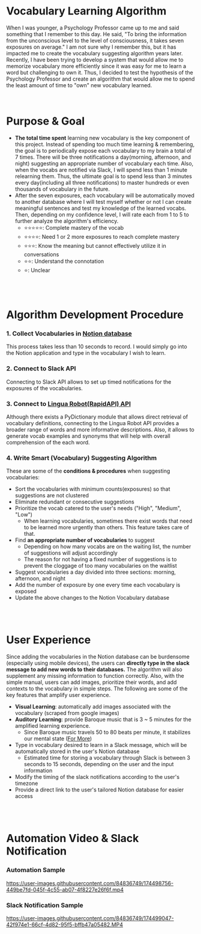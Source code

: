 # Vocabulary Learning Algorithm

When I was younger, a Psychology Professor came up to me and said something that I remember to this day.
He said, "To bring the information from the unconscious level to the level of consciousness, it takes seven exposures on average."
I am not sure why I remember this, but it has impacted me to create the vocabulary suggesting algorithm years later.
Recently, I have been trying to develop a system that would allow me to memorize vocabulary more efficiently since it was easy for me to learn a word but challenging to own it.
Thus, I decided to test the hypothesis of the Psychology Professor and create an algorithm that would allow me to spend the least amount of time to "own" new vocabulary learned.

<br>  

# Purpose & Goal

- **The total time spent** learning new vocabulary is the key component of this project. Instead of spending too much time learning & remembering, the goal is to periodically expose each vocabulary to my brain a total of 7 times. There will be three notifications a day(morning, afternoon, and night) suggesting an appropriate number of vocabulary each time. Also, when the vocabs are notified via Slack, I will spend less than 1 minute relearning them. Thus, the ultimate goal is to spend less than 3 minutes every day(including all three notifications) to master hundreds or even thousands of vocabulary in the future.
- After the seven exposures, each vocabulary will be automatically moved to another database where I will test myself whether or not I can create meaningful sentences and test my knowledge of the learned vocabs. Then, depending on my confidence level, I will rate each from 1 to 5 to further analyze the algorithm's efficiency.
    - ⭐️⭐️⭐️⭐️⭐️: Complete mastery of the vocab
    - ⭐️⭐️⭐️⭐: Need 1 or 2 more exposures to reach complete mastery
    - ⭐️⭐️⭐️: Know the meaning but cannot effectively utilize it in conversations
    - ⭐️⭐️: Understand the connotation
    - ⭐️: Unclear

<br>  

<br>  

# Algorithm Development Procedure

### 1. Collect Vocabularies in [Notion database](https://andyhomepage.notion.site/Vocabularies-c97b642944854b44826d8a1ce73bc3da)

This process takes less than 10 seconds to record.
I would simply go into the Notion application and type in the vocabulary I wish to learn.

### 2. Connect to Slack API

Connecting to Slack API allows to set up timed notifications for the exposures of the vocabularies.

### 3. Connect to [Lingua Robot(RapidAPI) API](https://rapidapi.com/rokish/api/lingua-robot/details)

Although there exists a PyDictionary module that allows direct retrieval of vocabulary definitions, connecting to the Lingua Robot API provides a broader range of words and more informative descriptions. Also, it allows to generate vocab examples and synonyms that will help with overall comprehension of the each word.

### 4. Write Smart (Vocabulary) Suggesting Algorithm

These are some of the **conditions & procedures** when suggesting vocabularies:
- Sort the vocabularies with minimum counts(exposures) so that suggestions are not clustered
- Eliminate redundant or consecutive suggestions
- Prioritize the vocab catered to the user's needs ("High", "Medium", "Low")
    - When learning vocabularies, sometimes there exist words that need to be learned more urgently than others. This feature takes care of that. 
- Find **an appropriate number of vocabularies** to suggest
    - Depending on how many vocabs are on the waiting list, the number of suggestions will adjust accordingly
    - The reason for not having a fixed number of suggestions is to prevent the cloggage of too many vocabularies on the waitlist
- Suggest vocabularies a day divided into three sections: morning, afternoon, and night
- Add the number of exposure by one every time each vocabulary is exposed
- Update the above changes to the Notion Vocabulary database

<br>

<br>  

# User Experience

Since adding the vocabularies in the Notion database can be burdensome (especially using mobile devices), the users can **directly type in the slack message to add new words to their databases.** The algorithm will also supplement any missing information to function correctly. Also, with the simple manual, users can add images, prioritize their words, and add contexts to the vocabulary in simple steps. The following are some of the key features that amplify user experience.
- **Visual Learning**: automatically add images associated with the vocabulary (scraped from google images)
- **Auditory Learning**: provide Baroque music that is 3 ~ 5 minutes for the amplified learning experience.
    - Since Baroque music travels 50 to 80 beats per minute, it stabilizes our mental state ([For More](https://news.stanford.edu/news/2007/august8/med-music-080807.html))
- Type in vocabulary desired to learn in a Slack message, which will be automatically stored in the user's Notion database
    - Estimated time for storing a vocabulary through Slack is between 3 seconds to 15 seconds, depending on the user and the input information
- Modify the timing of the slack notifications according to the user's timezone
- Provide a direct link to the user's tailored Notion database for easier access

<br>  

<br>  

# Automation Video & Slack Notification

### Automation Sample

https://user-images.githubusercontent.com/84836749/174498756-449be7fd-045f-4c55-ab07-4f8227e26f6f.mp4

### Slack Notification Sample

https://user-images.githubusercontent.com/84836749/174499047-42f974e1-66cf-4d82-95f5-bffb47a05482.MP4
